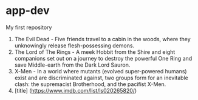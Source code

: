 # app-dev
My first repository
1. The Evil Dead - Five friends travel to a cabin in the woods, where they unknowingly release flesh-possessing demons.
2. The Lord of The Rings - A meek Hobbit from the Shire and eight companions set out on a journey to destroy the powerful One Ring and save Middle-earth from the Dark Lord Sauron.
3. X-Men - In a world where mutants (evolved super-powered humans) exist and are discriminated against, two groups form for an inevitable clash: the supremacist Brotherhood, and the pacifist X-Men.
4. [title] (https://www.imdb.com/list/ls020265820/)
